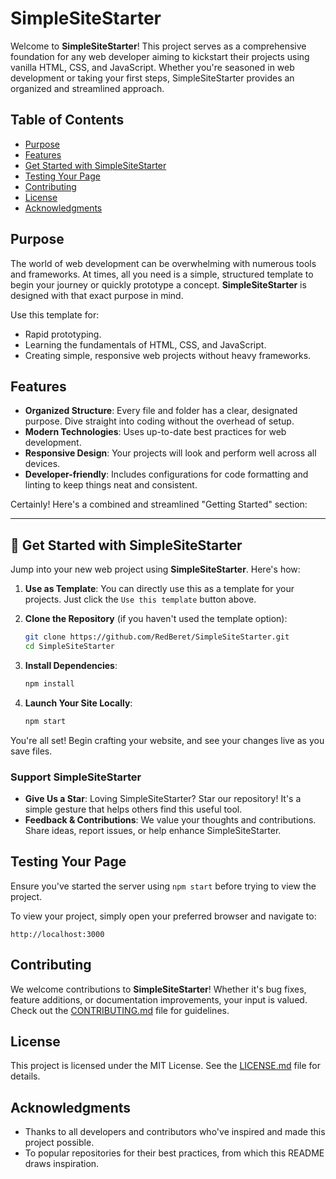 # SimpleSiteStarter

Welcome to **SimpleSiteStarter**! This project serves as a comprehensive foundation for any web developer aiming to kickstart their projects using vanilla HTML, CSS, and JavaScript. Whether you're seasoned in web development or taking your first steps, SimpleSiteStarter provides an organized and streamlined approach.

## Table of Contents

- [Purpose](#purpose)
- [Features](#features)
- [Get Started with SimpleSiteStarter](#-get-started-with-simplesitestarter)
- [Testing Your Page](#testing-your-page)
- [Contributing](#contributing)
- [License](#license)
- [Acknowledgments](#acknowledgments)

## Purpose

The world of web development can be overwhelming with numerous tools and frameworks. At times, all you need is a simple, structured template to begin your journey or quickly prototype a concept. **SimpleSiteStarter** is designed with that exact purpose in mind.

Use this template for:
- Rapid prototyping.
- Learning the fundamentals of HTML, CSS, and JavaScript.
- Creating simple, responsive web projects without heavy frameworks.

## Features

- **Organized Structure**: Every file and folder has a clear, designated purpose. Dive straight into coding without the overhead of setup.
- **Modern Technologies**: Uses up-to-date best practices for web development.
- **Responsive Design**: Your projects will look and perform well across all devices.
- **Developer-friendly**: Includes configurations for code formatting and linting to keep things neat and consistent.

Certainly! Here's a combined and streamlined "Getting Started" section:

---

## 🚀 Get Started with SimpleSiteStarter

Jump into your new web project using **SimpleSiteStarter**. Here's how:

1. **Use as Template**: You can directly use this as a template for your projects. Just click the `Use this template` button above.

2. **Clone the Repository** (if you haven't used the template option):
    ```bash
    git clone https://github.com/RedBeret/SimpleSiteStarter.git
    cd SimpleSiteStarter
    ```

3. **Install Dependencies**:
    ```bash
    npm install
    ```

4. **Launch Your Site Locally**:
    ```bash
    npm start
    ```

You're all set! Begin crafting your website, and see your changes live as you save files.
### Support SimpleSiteStarter

- **Give Us a Star**: Loving SimpleSiteStarter? Star our repository! It's a simple gesture that helps others find this useful tool.
- **Feedback & Contributions**: We value your thoughts and contributions. Share ideas, report issues, or help enhance SimpleSiteStarter.


## Testing Your Page

Ensure you've started the server using `npm start` before trying to view the project.

To view your project, simply open your preferred browser and navigate to:

```
http://localhost:3000
```


## Contributing

We welcome contributions to **SimpleSiteStarter**! Whether it's bug fixes, feature additions, or documentation improvements, your input is valued. Check out the [CONTRIBUTING.md](./CONTRIBUTING.md) file for guidelines. 

## License

This project is licensed under the MIT License. See the [LICENSE.md](./LICENSE.md) file for details.

## Acknowledgments

- Thanks to all developers and contributors who've inspired and made this project possible.
- To popular repositories for their best practices, from which this README draws inspiration.

